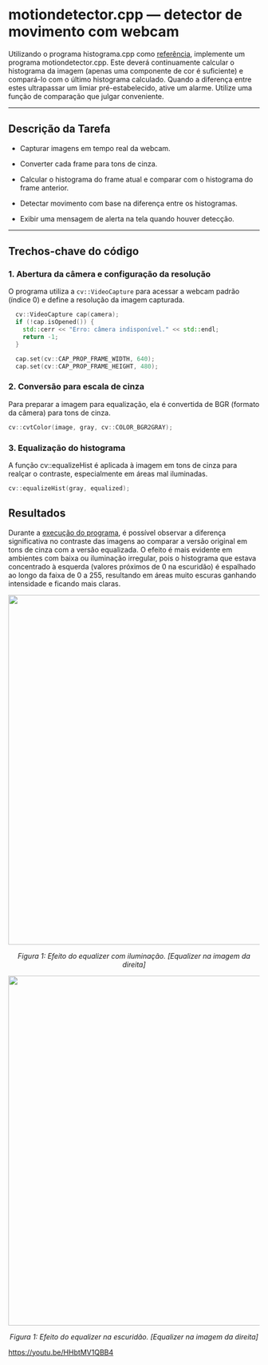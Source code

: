 # motiondetector.cpp — detector de movimento com webcam

Utilizando o programa histograma.cpp como [referência](https://agostinhobritojr.github.io/tutorial/pdi/histograma.html), implemente um programa motiondetector.cpp. Este deverá continuamente calcular o histograma da imagem (apenas uma componente de cor é suficiente) e compará-lo com o último histograma calculado. Quando a diferença entre estes ultrapassar um limiar pré-estabelecido, ative um alarme. Utilize uma função de comparação que julgar conveniente.

---

## Descrição da Tarefa

- Capturar imagens em tempo real da webcam.

- Converter cada frame para tons de cinza.

- Calcular o histograma do frame atual e comparar com o histograma do frame anterior.

- Detectar movimento com base na diferença entre os histogramas.

- Exibir uma mensagem de alerta na tela quando houver detecção.

---

## Trechos-chave do código

### 1. Abertura da câmera e configuração da resolução
O programa utiliza a `cv::VideoCapture` para acessar a webcam padrão (índice 0) e define a resolução da imagem capturada.

```cpp
  cv::VideoCapture cap(camera);
  if (!cap.isOpened()) {
    std::cerr << "Erro: câmera indisponível." << std::endl;
    return -1;
  }

  cap.set(cv::CAP_PROP_FRAME_WIDTH, 640);
  cap.set(cv::CAP_PROP_FRAME_HEIGHT, 480);
```

### 2. Conversão para escala de cinza
Para preparar a imagem para equalização, ela é convertida de BGR (formato da câmera) para tons de cinza.

```cpp
cv::cvtColor(image, gray, cv::COLOR_BGR2GRAY);

```

### 3. Equalização do histograma
A função cv::equalizeHist é aplicada à imagem em tons de cinza para realçar o contraste, especialmente em áreas mal iluminadas.

```cpp
cv::equalizeHist(gray, equalized);  
```
## Resultados

Durante a [execução do programa](https://youtu.be/5gvMbqbpmCk), é possível observar a diferença significativa no contraste das imagens ao comparar a versão original em tons de cinza com a versão equalizada. O efeito é mais evidente em ambientes com baixa ou iluminação irregular, pois o histograma que estava concentrado à esquerda (valores próximos de 0 na escuridão) é espalhado ao longo da faixa de 0 a 255, resultando em áreas muito escuras ganhando intensidade e ficando mais claras.

<p align="center">
  <img src="equalizer_luz.png" width="700"/>
</p>

<p align="center"><i>Figura 1: Efeito do equalizer com iluminação. [Equalizer na imagem da direita]</i></p>

<p align="center">
  <img src="equalizer_escuridao.png" width="700"/>
</p>

<p align="center"><i>Figura 1: Efeito do equalizer na escuridão. [Equalizer na imagem da direita]</i></p>


https://youtu.be/HHbtMV1QBB4
